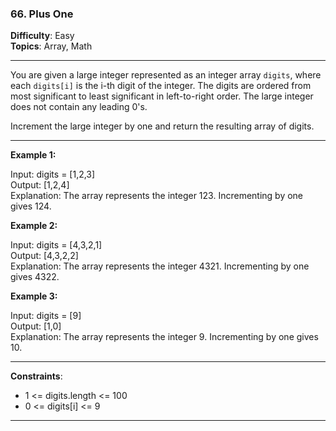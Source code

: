 ### 66. Plus One

**Difficulty**: Easy  
**Topics**: Array, Math

---

You are given a large integer represented as an integer array `digits`, where each `digits[i]` is the i-th digit of the integer. The digits are ordered from most significant to least significant in left-to-right order. The large integer does not contain any leading 0's.

Increment the large integer by one and return the resulting array of digits.

---

**Example 1:**

Input: digits = [1,2,3]  
Output: [1,2,4]  
Explanation: The array represents the integer 123. Incrementing by one gives 124.

**Example 2:**

Input: digits = [4,3,2,1]  
Output: [4,3,2,2]  
Explanation: The array represents the integer 4321. Incrementing by one gives 4322.

**Example 3:**

Input: digits = [9]  
Output: [1,0]  
Explanation: The array represents the integer 9. Incrementing by one gives 10.

---

**Constraints**:

- 1 <= digits.length <= 100
- 0 <= digits[i] <= 9

---
